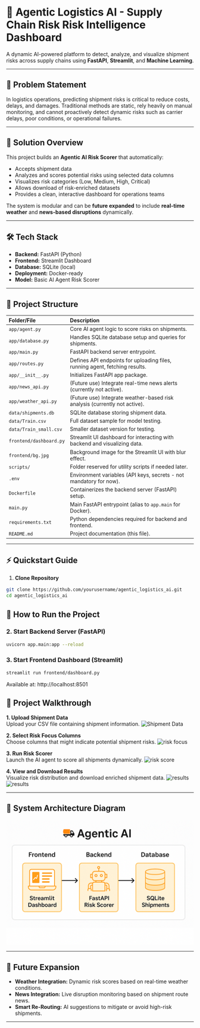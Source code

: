 # 🚛 Agentic Logistics AI - Supply Chain Risk Risk Intelligence Dashboard

A dynamic AI-powered platform to detect, analyze, and visualize shipment risks across supply chains using **FastAPI**, **Streamlit**, and **Machine Learning**.

---

## 📖 Problem Statement

In logistics operations, predicting shipment risks is critical to reduce costs, delays, and damages. Traditional methods are static, rely heavily on manual monitoring, and cannot proactively detect dynamic risks such as carrier delays, poor conditions, or operational failures.

---

## 🚀 Solution Overview

This project builds an **Agentic AI Risk Scorer** that automatically:

- Accepts shipment data
- Analyzes and scores potential risks using selected data columns
- Visualizes risk categories (Low, Medium, High, Critical)
- Allows download of risk-enriched datasets
- Provides a clean, interactive dashboard for operations teams

The system is modular and can be **future expanded** to include **real-time weather** and **news-based disruptions** dynamically.

---

## 🛠️ Tech Stack

- **Backend:** FastAPI (Python)
- **Frontend:** Streamlit Dashboard
- **Database:** SQLite (local)
- **Deployment:** Docker-ready
- **Model:** Basic AI Agent Risk Scorer

---

## 📁 Project Structure

| Folder/File | Description |
|:-----------|:------------|
| `app/agent.py` | Core AI agent logic to score risks on shipments. |
| `app/database.py` | Handles SQLite database setup and queries for shipments. |
| `app/main.py` | FastAPI backend server entrypoint. |
| `app/routes.py` | Defines API endpoints for uploading files, running agent, fetching results. |
| `app/__init__.py` | Initializes FastAPI app package. |
| `app/news_api.py` | (Future use) Integrate real-time news alerts (currently not active). |
| `app/weather_api.py` | (Future use) Integrate weather-based risk analysis (currently not active). |
| `data/shipments.db` | SQLite database storing shipment data. |
| `data/Train.csv` | Full dataset sample for model testing. |
| `data/Train_small.csv` | Smaller dataset version for testing. |
| `frontend/dashboard.py` | Streamlit UI dashboard for interacting with backend and visualizing data. |
| `frontend/bg.jpg` | Background image for the Streamlit UI with blur effect. |
| `scripts/` | Folder reserved for utility scripts if needed later. |
| `.env` | Environment variables (API keys, secrets - not mandatory for now). |
| `Dockerfile` | Containerizes the backend server (FastAPI) setup. |
| `main.py` | Main FastAPI entrypoint (alias to `app.main` for Docker). |
| `requirements.txt` | Python dependencies required for backend and frontend. |
| `README.md` | Project documentation (this file). |

---

## ⚡ Quickstart Guide

1. **Clone Repository**
```bash
git clone https://github.com/yourusername/agentic_logistics_ai.git
cd agentic_logistics_ai
```


## 🚀 How to Run the Project

### 2. Start Backend Server (FastAPI)

```bash
uvicorn app.main:app --reload
```

### 3. Start Frontend Dashboard (Streamlit)

```bash
streamlit run frontend/dashboard.py
```

Available at: http://localhost:8501

## 📸 Project Walkthrough

**1. Upload Shipment Data**  
Upload your CSV file containing shipment information.
![Shipment Data](documentation/one.png)

**2. Select Risk Focus Columns**  
Choose columns that might indicate potential shipment risks.
![risk focus](documentation/two.png)

**3. Run Risk Scorer**  
Launch the AI agent to score all shipments dynamically.
![risk score](documentation/three.png)

**4. View and Download Results**  
Visualize risk distribution and download enriched shipment data.
![results](documentation/four.png)
![results](documentation/five.png)

---

## 🧩 System Architecture Diagram

![System Architecture](documentation/system_diagram.png)

---

## 🌟 Future Expansion

- **Weather Integration:** Dynamic risk scores based on real-time weather conditions.
- **News Integration:** Live disruption monitoring based on shipment route news.
- **Smart Re-Routing:** AI suggestions to mitigate or avoid high-risk shipments.

---
